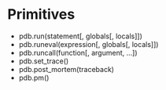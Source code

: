 Primitives
==========
 * pdb.run(statement[, globals[, locals]])
 * pdb.runeval(expression[, globals[, locals]])
 * pdb.runcall(function[, argument, ...])
 * pdb.set_trace()
 * pdb.post_mortem(traceback)
 * pdb.pm()
